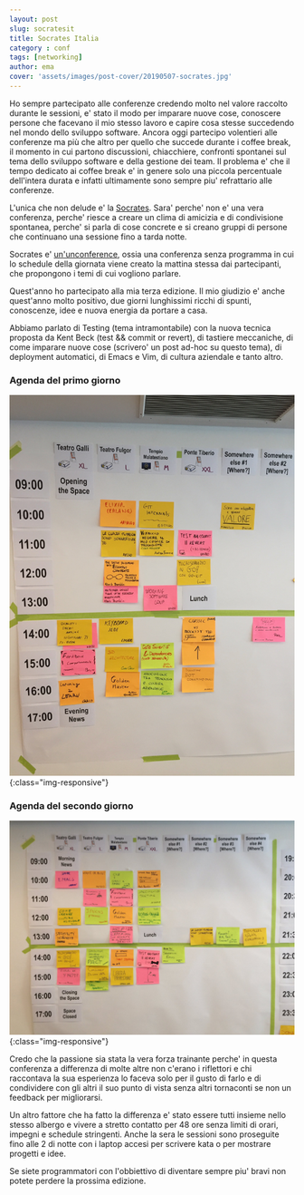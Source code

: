 ```yaml
---
layout: post
slug: socratesit
title: Socrates Italia
category : conf
tags: [networking]
author: ema
cover: 'assets/images/post-cover/20190507-socrates.jpg'
---
```


Ho sempre partecipato alle conferenze credendo molto nel valore raccolto durante le sessioni, e' stato il modo per imparare nuove cose, conoscere persone che facevano il mio stesso lavoro e capire cosa stesse succedendo nel mondo dello sviluppo software.
Ancora oggi partecipo volentieri alle conferenze ma più che altro per quello che succede durante i coffee break, il momento in cui partono discussioni, chiacchiere, confronti spontanei sul tema dello sviluppo software e della gestione dei team. Il problema e' che il tempo dedicato ai coffee break e' in genere solo una piccola percentuale dell'intera durata e infatti ultimamente sono sempre piu' refrattario alle conferenze.

L'unica che non delude e' la [Socrates](https://www.socrates-conference.it/). Sara' perche' non e' una vera conferenza, perche' riesce  a creare un clima di amicizia e di condivisione spontanea, perche' si parla di cose concrete e si creano gruppi di persone che continuano una sessione fino a tarda notte.

Socrates e' [un'unconference](https://en.wikipedia.org/wiki/Unconference), ossia una conferenza senza programma in cui lo schedule della giornata viene creato la mattina stessa dai partecipanti, che propongono i temi di cui vogliono parlare. 

Quest'anno ho partecipato alla mia terza edizione.
Il mio giudizio e' anche quest'anno molto positivo, due giorni lunghissimi ricchi di spunti, conoscenze, idee e nuova energia da portare a casa.

Abbiamo parlato di Testing (tema intramontabile) con la nuova tecnica proposta da Kent Beck (test && commit or revert), di tastiere meccaniche, di come imparare nuove cose (scrivero' un post ad-hoc su questo tema), di deployment automatici, di Emacs e Vim, di cultura aziendale e tanto altro.

### Agenda del primo giorno
![Agenda giorno 1](/assets/images/socrates_day1.jpg){:class="img-responsive"}

### Agenda del secondo giorno
![Agenda giorno 2](/assets/images/socrates_day2.jpg){:class="img-responsive"}

Credo che la passione sia stata la vera forza trainante perche' in questa conferenza a differenza di molte altre non c'erano i riflettori e chi raccontava la sua esperienza lo faceva solo per il gusto di farlo e di condividere con gli altri il suo punto di vista senza altri tornaconti se non un feedback per migliorarsi.

Un altro fattore che ha fatto la differenza e' stato essere tutti insieme nello stesso albergo e vivere a stretto contatto per 48 ore senza limiti di orari, impegni e schedule stringenti. Anche la sera le sessioni sono proseguite fino alle 2 di notte con i laptop accesi per scrivere kata o per mostrare progetti e idee.

Se siete programmatori con l'obbiettivo di diventare sempre piu' bravi non potete perdere la prossima edizione.
